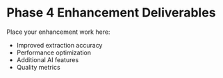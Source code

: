# Phase 4 Enhancement Deliverables

Place your enhancement work here:

- Improved extraction accuracy
- Performance optimization
- Additional AI features
- Quality metrics
